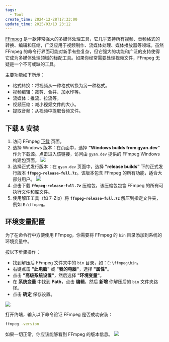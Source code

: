 ```yaml
---
tags:
  - Tool
create_time: 2024-12-28T17:33:00
update_time: 2025/03/13 23:12
---
```


[FFmpeg](https://ffmpeg.org/) 是一款非常强大的多媒体处理工具，它几乎支持所有视频、音频格式的转换、编辑和压缩，广泛应用于视频制作、流媒体处理、媒体播放器等领域。虽然 FFmpeg 的命令行界面可能对新手有些复杂，但它强大的功能和广泛的支持使得它成为多媒体处理领域的标配工具。如果你经常需要处理视频文件，FFmpeg 无疑是一个不可或缺的工具。

主要功能如下所示：

- 格式转换：将视频从一种格式转换为另一种格式。
- 视频编辑：裁剪、合并、加水印等。
- 流媒体：推流、拉流等。
- 视频压缩：减小视频文件的大小。
- 提取音频：从视频中提取音频文件。

## 下载 & 安装

1. 访问 FFmpeg [下载](https://ffmpeg.org/download.html) 页面。
2. 选择 Windows 版本：在页面中，选择 **"Windows builds from gyan.dev"** 作为下载源。点击进入该链接，访问由 `gyan.dev` 提供的 FFmpeg Windows 构建包页面。
   ![](https://img.xiaorang.fun/202502251723778.png)
3. 选择正式发行版本：在 `gyan.dev` 页面中，选择 **"release builds"** 下的正式发行版本 **`ffmpeg-release-full.7z`**。该版本包含 FFmpeg 的所有功能，适合大部分用户。
   ![](https://img.xiaorang.fun/202502251723779.png)
4. 点击下载 **`ffmpeg-release-full.7z`** 压缩包，该压缩包包含 FFmpeg 的所有可执行文件和库文件。
5. 使用解压工具（如 7-Zip）将 **`ffmpeg-release-full.7z`** 解压到指定文件夹，例如 `E:\ffmpeg`。

## 环境变量配置

为了在命令行中方便使用 FFmpeg，你需要将 FFmpeg 的 `bin` 目录添加到系统的环境变量中。

按以下步骤操作：

- 找到解压后 FFmpeg 文件夹中的 `bin` 目录，如：`E:\ffmpeg\bin`。
- 右键点击 **"此电脑"** 或 **"我的电脑"**，选择 **"属性"**。
- 点击 **"高级系统设置"**，然后选择 **"环境变量"**。
- 在 **系统变量** 中找到 **Path**，点击 **编辑**，然后 **新增** 你解压后的 `bin` 文件夹路径。
- 点击 **确定** 保存设置。

![](https://img.xiaorang.fun/202502251723780.png)

打开终端，输入以下命令验证 FFmpeg 是否成功安装：

```bash
ffmpeg -version
```

如果一切正常，你应该能够看到 FFmpeg 的版本信息。
![](https://img.xiaorang.fun/202502251723781.png)
